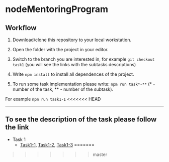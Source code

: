 # nodeMentoringProgram

## Workflow

1. Download/clone this repository to your local workstation.

2. Open the folder with the project in your editor.

3. Switch to the branch you are interested in, for example `git checkout task1` (you will see the links with the subtasks descriptions)

4. Write `npm install` to install all dependences of the project.

5. To run some task implementation please write: `npm run task*-**` (* - number of the task, ** - number of the subtask).

For example `npm run task1-1`
<<<<<<< HEAD

------

## To see the description of the task please follow the link

- Task 1
  - [Task1-1](./src/task1/task1-1/README.md), [Task1-2](./src/task1/task1-2/README.md), [Task1-3](./src/task1/task1-3/README.md)
=======
>>>>>>> master
